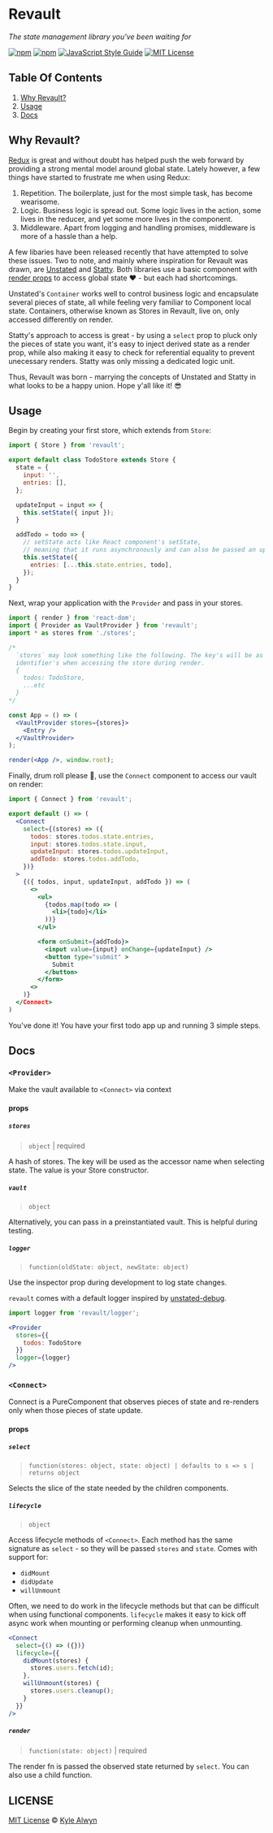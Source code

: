 # Revault
_The state management library you've been waiting for_

[![npm](https://img.shields.io/npm/v/revault.svg)](https://www.npmjs.com/package/revault)
[![npm](https://img.shields.io/npm/dm/revault.svg)](https://npm-stat.com/charts.html?package=revault&from=2017-05-19)
[![JavaScript Style Guide](https://img.shields.io/badge/code%20style-prettier-brightgreen.svg)](http://standardjs.com/)
[![MIT License](https://img.shields.io/npm/l/revault.svg?style=flat-square)](https://github.com/kylealwyn/revault/blob/master/LICENSE)

## Table Of Contents
1. [Why Revault?](#why-revault)
1. [Usage](#usage)
1. [Docs](#docs)

## Why Revault?
[Redux](https://github.com/reactjs/redux) is great and without doubt has helped push the web forward by providing a strong mental model around global state. Lately however, a few things have started to frustrate me when using Redux:

1. Repetition. The boilerplate, just for the most simple task, has become wearisome.
1. Logic. Business logic is spread out. Some logic lives in the action, some lives in the reducer, and yet some more lives in the component.
1. Middleware. Apart from logging and handling promises, middleware is more of a hassle than a help.

A few libaries have been released recently that have attempted to solve these issues. Two to note, and mainly where inspiration for Revault was drawn, are [Unstated](https://github.com/jamiebuilds/unstated) and [Statty](https://github.com/vesparny/statty). Both libraries use a basic component with [render props](https://reactjs.org/docs/render-props.html) to access global state ❤️ - but each had shortcomings.

Unstated's `Container` works well to control business logic and encapsulate several pieces of state, all while feeling very familiar to Component local state. Containers, otherwise known as Stores in Revault, live on, only accessed differently on render.

Statty's approach to access is great - by using a `select` prop to pluck only the pieces of state you want, it's easy to inject derived state as a render prop, while also making it easy to check for referential equality to prevent unecessary renders. Statty was only missing a dedicated logic unit.

Thus, Revault was born - marrying the concepts of Unstated and Statty in what looks to be a happy union. Hope y'all like it! 😎

## Usage

Begin by creating your first store, which extends from `Store`:

```js
import { Store } from 'revault';

export default class TodoStore extends Store {
  state = {
    input: '',
    entries: [],
  };

  updateInput = input => {
    this.setState({ input });
  }

  addTodo = todo => {
    // setState acts like React component's setState,
    // meaning that it runs asynchronously and can also be passed an updater function.
    this.setState({
      entries: [...this.state.entries, todo],
    });
  }
}
```

Next, wrap your application with the `Provider` and pass in your stores.

```jsx
import { render } from 'react-dom';
import { Provider as VaultProvider } from 'revault';
import * as stores from './stores';

/*
  `stores` may look something like the following. The key's will be as
  identifier's when accessing the store during render.
  {
    todos: TodoStore,
    ...etc
  }
*/

const App = () => (
  <VaultProvider stores={stores}>
    <Entry />
  </VaultProvider>
);

render(<App />, window.root);
```

Finally, drum roll please 🥁, use the `Connect` component to access our vault on render:

```jsx
import { Connect } from 'revault';

export default () => (
  <Connect
    select={(stores) => ({
      todos: stores.todos.state.entries,
      input: stores.todos.state.input,
      updateInput: stores.todos.updateInput,
      addTodo: stores.todos.addTodo,
    })}
  >
    {({ todos, input, updateInput, addTodo }) => (
      <>
        <ul>
          {todos.map(todo => (
            <li>{todo}</li>
          ))}
        </ul>

        <form onSubmit={addTodo}>
          <input value={input} onChange={updateInput} />
          <button type="submit" >
            Submit
          </button>
        </form>
      <>
    )}
  </Connect>
)
```

You've done it! You have your first todo app up and running 3 simple steps.

## Docs

### `<Provider>`

Make the vault available to `<Connect>` via context

#### props

##### `stores`

> `object` | required

A hash of stores. The key will be used as the accessor name when selecting state. The value is your Store constructor.

##### `vault`

> `object`

Alternatively, you can pass in a preinstantiated vault. This is helpful during testing.

##### `logger`

> `function(oldState: object, newState: object)`

Use the inspector prop during development to log state changes.

`revault` comes with a default logger inspired by [unstated-debug](https://github.com/sindresorhus/unstated-debug).

```jsx
import logger from 'revault/logger';

<Provider
  stores={{
    todos: TodoStore
  }}
  logger={logger}
/>
```

### `<Connect>`

Connect is a PureComponent that observes pieces of state and re-renders only when those pieces of state update.

#### props

##### `select`

> `function(stores: object, state: object) | defaults to s => s | returns object`

Selects the slice of the state needed by the children components.

##### `lifecycle`

> `object`

Access lifecycle methods of `<Connect>`. Each method has the same signature as `select` - so they will be passed `stores` and `state`. Comes with support for:
- `didMount`
- `didUpdate`
- `willUnmount`

Often, we need to do work in the lifecycle methods but that can be difficult when using functional components. `lifecycle` makes it easy to kick off async work when mounting or performing cleanup when unmounting.

```jsx
<Connect
  select={() => ({})}
  lifecycle={{
    didMount(stores) {
      stores.users.fetch(id);
    },
    willUnmount(stores) {
      stores.users.cleanup();
    }
  }}
/>
```

##### `render`

> `function(state: object)` | required

The render fn is passed the observed state returned by `select`. You can also use a child function.

## LICENSE
[MIT License](LICENSE) © [Kyle Alwyn](kylealwyn.com)
